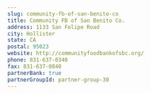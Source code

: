 ```yaml
---
slug: community-fb-of-san-benito-co
title: Community FB of San Benito Co.
address: 1133 San Felipe Road
city: Hollister
state: CA
postal: 95023
website: http://communityfoodbankofsbc.org/
phone: 831-637-0340
fax: 831-637-0840
partnerBank: true
partnerGroupId: partner-group-30
---
```

